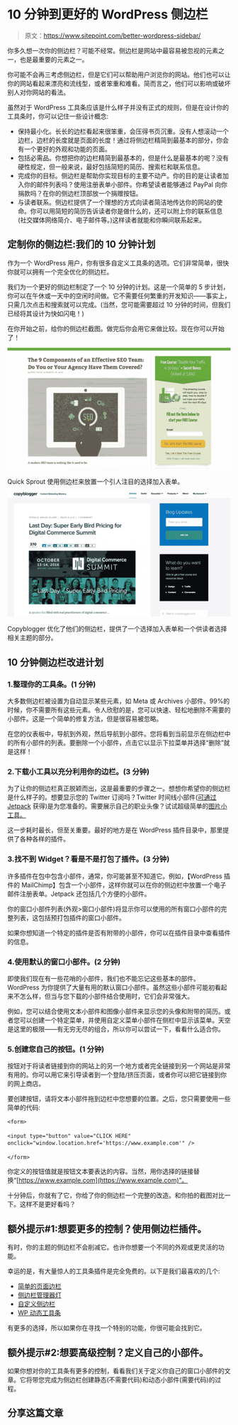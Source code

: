 # 10 分钟到更好的 WordPress 侧边栏

> 原文：<https://www.sitepoint.com/better-wordpress-sidebar/>

你多久想一次你的侧边栏？可能不经常。侧边栏是网站中最容易被忽视的元素之一，也是最重要的元素之一。

你可能不会再三考虑侧边栏，但是它们可以帮助用户浏览你的网站。他们也可以让你的网站看起来漂亮和流线型，或者笨重和难看。简而言之，他们可以影响或破坏别人对你网站的看法。

虽然对于 WordPress 工具条应该是什么样子并没有正式的规则，但是在设计你的工具条时，你可以记住一些设计概念:

*   保持最小化。长长的边栏看起来很笨重，会压得书页沉重。没有人想滚动一个边栏，边栏的长度就是页面的长度！通过将侧边栏精简到最基本的部分，你会有一个更好的外观和功能的页面。
*   包括必需品。你想把你的边栏精简到最基本的，但是什么是最基本的呢？没有硬性规定，但一般来说，最好包括简短的简历、搜索栏和联系信息。
*   完成你的目标。侧边栏是帮助你实现目标的主要不动产。你的目的是让读者加入你的邮件列表吗？使用注册表单小部件。你希望读者能够通过 PayPal 向你捐款吗？在你的侧边栏顶部放一个捐赠按钮。
*   与读者联系。侧边栏提供了一个理想的方式向读者简洁地传达你的网站的使命。你可以用简短的简历告诉读者你是做什么的，还可以附上你的联系信息(社交媒体网络简介、电子邮件等。)这样读者就能和你瞬间联系起来。

## 定制你的侧边栏:我们的 10 分钟计划

作为一个 WordPress 用户，你有很多自定义工具条的选项。它们非常简单，很快你就可以拥有一个完全优化的侧边栏。

我们为一个更好的侧边栏制定了一个 10 分钟的计划。这是一个简单的 5 步计划，你可以在午休或一天中的空闲时间做。它不需要任何繁重的开发知识——事实上，只需几次点击和搜索就可以完成。(当然，您可能需要超过 10 分钟的时间，但我们已经将其设计为快如闪电！)

在你开始之前，给你的侧边栏截图。做完后你会用它来做比较。现在你可以开始了！

![Quick Sprout Sidebar](img/e644e2ae7137ba78a710628861bbc23b.png)

Quick Sprout 使用侧边栏来放置一个引人注目的选择加入表单。

![Copyblogger sidebar](img/4305e4d75197997bbb32854ef6ba06e9.png)

Copyblogger 优化了他们的侧边栏，提供了一个选择加入表单和一个供读者选择相关主题的部分。

## 10 分钟侧边栏改进计划

### 1.整理你的工具条。(1 分钟)

大多数侧边栏被设置为自动显示某些元素，如 Meta 或 Archives 小部件。99%的时候，你不需要所有这些元素。令人欣慰的是，您可以快速、轻松地删除不需要的小部件。这是一个简单的修复方法，但是很容易被忽略。

在您的仪表板中，导航到外观，然后导航到小部件。您将看到当前显示在侧边栏中的所有小部件的列表。要删除一个小部件，点击它以显示下拉菜单并选择“删除”就是这样！

### 2.下载小工具以充分利用你的边栏。(3 分钟)

为了让你的侧边栏真正脱颖而出，这是最重要的步骤之一。想想你希望你的侧边栏是什么样子的。想要显示您的 Twitter 订阅吗？Twitter 时间线小部件([可通过 Jetpack](http://jetpack.com/support/extra-sidebar-widgets/twitter-timeline-widget/) 获得)是为您准备的。需要展示自己的职业头像？试试超级简单的[图片小工具。](https://wordpress.org/plugins/image-widget/)

这一步耗时最长，但至关重要。最好的地方是在 WordPress 插件目录中，那里提供了各种各样的插件。

### 3.找不到 Widget？看是不是打包了插件。(3 分钟)

许多插件在包中包含小部件，通常，你可能甚至不知道它。例如，【WordPress 插件的 MailChimp】包含一个小部件，这样你就可以在你的侧边栏中放置一个电子邮件注册表单。Jetpack 还包括几个方便的小部件。

你的窗口小部件列表(外观>窗口小部件)将显示你可以使用的所有窗口小部件的完整列表，这包括预打包插件的窗口小部件。

如果你想知道一个特定的插件是否有附带的小部件，你可以在插件目录中查看插件的信息。

### 4.使用默认的窗口小部件。(2 分钟)

即使我们现在有一些花哨的小部件，我们也不能忘记这些基本的部件。WordPress 为你提供了大量有用的默认窗口小部件。虽然这些小部件可能初看起来不怎么样，但当与您下载的小部件结合使用时，它们会非常强大。

例如，您可以结合使用文本小部件和图像小部件来显示您的头像和附带的简历。或者您可以创建一个特定菜单，并使用自定义菜单小部件在侧栏中显示该菜单。天空是这里的极限——有无穷无尽的组合，所以你可以尝试一下，看看什么适合你。

### 5.创建您自己的按钮。(1 分钟)

按钮对于将读者链接到你的网站上的另一个地方或者完全链接到另一个网站是非常有用的。你可以用它来引导读者到一个登陆/挤压页面，或者你可以把它链接到你的网上商店。

要创建按钮，请将文本小部件拖到边栏中您想要的位置。之后，您只需要使用一些简单的代码:

```
<form>

<input type="button" value="CLICK HERE" onclick="window.location.href='https://www.example.com'" />

</form> 
```

你定义的按钮值就是按钮文本要表达的内容。当然，用你选择的链接替换“[https://www.example.com](https://www.example.com)”。

十分钟后，你就有了它，你给了你的侧边栏一个完整的改造。和你拍的截图对比一下。这样不是更好看吗？

## 额外提示#1:想要更多的控制？使用侧边栏插件。

有时，你的主题的侧边栏不会削减它。也许你想要一个不同的外观或更灵活的功能。

幸运的是，有大量惊人的工具条插件是完全免费的。以下是我们最喜欢的几个:

*   [简单的页面边栏](https://wordpress.org/plugins/simple-page-sidebars/)
*   [侧边栏管理器灯](https://wordpress.org/plugins/sidebar-manager-light/)
*   [自定义侧边栏](https://wordpress.org/plugins/custom-sidebars/)
*   [WP 动态工具条](https://wordpress.org/plugins/wp-dynamic-sidebar/)

有更多的选择，所以如果你在寻找一个特别的功能，你很可能会找到它。

## 额外提示#2:想要高级控制？定义自己的小部件。

如果你想对你的工具条有更多的控制，看看我们关于定义你自己的窗口小部件的文章。它将带您完成为侧边栏创建静态(不需要代码)和动态小部件(需要代码)的过程。

## 分享这篇文章
